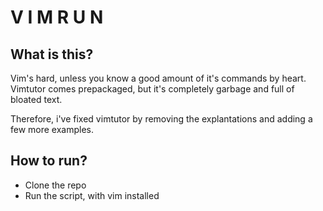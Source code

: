 V I M R U N 
===

## What is this?

Vim's hard, unless you know a good amount of it's commands by heart.
Vimtutor comes prepackaged, but it's completely garbage and full of bloated text.

Therefore, i've fixed vimtutor by removing the explantations and adding a few more examples.

## How to run?
* Clone the repo
* Run the script, with vim installed
